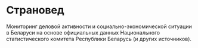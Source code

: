 # Страновед

Мониторинг деловой активности и социально-экономической ситуации в Беларуси на основе официальных данных Национального статистического комитета Республики Беларусь (и других источников).

